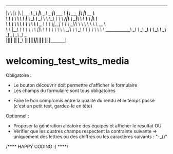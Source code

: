 
 ___       __   ___  _________  ________           _____ ______   _______   ________  ___  ________     
|\  \     |\  \|\  \|\___   ___\\   ____\         |\   _ \  _   \|\  ___ \ |\   ___ \|\  \|\   __  \    
\ \  \    \ \  \ \  \|___ \  \_\ \  \___|_        \ \  \\\__\ \  \ \   __/|\ \  \_|\ \ \  \ \  \|\  \   
 \ \  \  __\ \  \ \  \   \ \  \ \ \_____  \        \ \  \\|__| \  \ \  \_|/_\ \  \ \\ \ \  \ \   __  \  
  \ \  \|\__\_\  \ \  \   \ \  \ \|____|\  \        \ \  \    \ \  \ \  \_|\ \ \  \_\\ \ \  \ \  \ \  \ 
   \ \____________\ \__\   \ \__\  ____\_\  \        \ \__\    \ \__\ \_______\ \_______\ \__\ \__\ \__\
    \|____________|\|__|    \|__| |\_________\        \|__|     \|__|\|_______|\|_______|\|__|\|__|\|__|
                                  \|_________|                                                          
                                  
                                  
# welcoming_test_wits_media

<!-- Consignes :
Réaliser une landing page pour la génération aléatoire de deux équipes de deux joueurs.

Dans le dossier "model" du projet, le graphiste vous fournit trois documents :
- Une maquette de la landing page version desktop
- Une maquette de la landing page version mobile
- Une maquette du résultat version desktop

Le chef de projet vous impose d'utiliser Bootstrap pour ce projet.
Dans le repo, vous trouverez :
- un fichier index.html avec le squelette de base
- l'image de la page dans le dossier "./assets/images"
- le dossier contenant les maquettes -->

Obligatoire :
<!-- - Réproduire à l'identique ou le cas échéant s'approcher au maximum des maquettes du graphiste -->
- Le bouton découvrir doit permettre d'afficher le formulaire
- Les champs du formulaire sont tous obligatoires
<!-- - Proposer une version responsive du site (desktop ; mobile) -->
- Faire le bon compromis entre la qualité du rendu et le temps passé (c'est un petit test, gardez-le en tête)

Optionnel :
- Proposer la génération aléatoire des équipes et afficher le resultat
OU
- Vérifier que les quatres champs respectent la contrainte suivante => uniquement des lettres ou des chiffres ou les caractères suivants : "-_()"

/**** HAPPY CODING :) ****/
